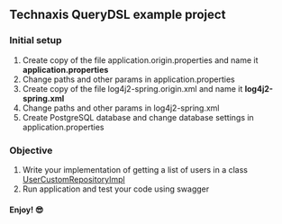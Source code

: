 ## Technaxis QueryDSL example project

### Initial setup
1. Create copy of the file application.origin.properties and name it **application.properties**
2. Change paths and other params in application.properties
3. Create copy of the file log4j2-spring.origin.xml and name it **log4j2-spring.xml**
4. Change paths and other params in log4j2-spring.xml
5. Create PostgreSQL database and change database settings in application.properties

### Objective
1. Write your implementation of getting a list of users in a class [UserCustomRepositoryImpl](src/main/java/com/technaxis/querydsl/repositories/custom/UserCustomRepositoryImpl.java)
2. Run application and test your code using swagger

#### Enjoy! :sunglasses:


